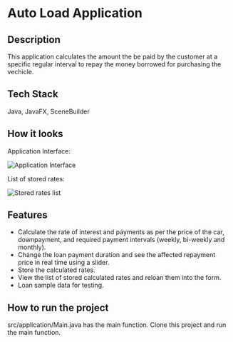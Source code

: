 # Auto Load Application

## Description

This application calculates the amount the be paid by the customer at a specific regular interval to repay the money borrowed for purchasing the vechicle.

## Tech Stack

Java, JavaFX, SceneBuilder

## How it looks

Application Interface:

![Application Interface](https://github.com/busycaesar/Auto_Loan_Application/assets/97539345/02e51118-e02c-4714-8508-dedb49f99b67)

List of stored rates:

![Stored rates list](https://github.com/busycaesar/Auto_Loan_Application/assets/97539345/4978e03b-efe3-4a42-8a10-08b050f037ef)

## Features

* Calculate the rate of interest and payments as per the price of the car, downpayment, and required payment intervals (weekly, bi-weekly and monthly).
* Change the loan payment duration and see the affected repayment price in real time using a slider. 
* Store the calculated rates.
* View the list of stored calculated rates and reloan them into the form.
* Loan sample data for testing.

## How to run the project

src/application/Main.java has the main function. Clone this project and run the main function.
